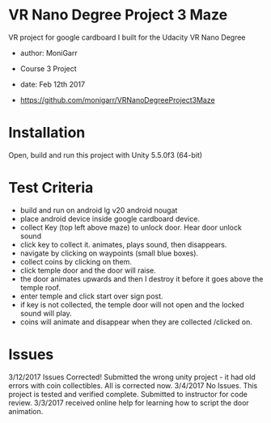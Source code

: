 # VR Nano Degree Project 3 Maze
VR project for google cardboard I built for the Udacity VR Nano Degree

- author: MoniGarr 

- Course 3 Project
- date: Feb 12th 2017
- https://github.com/monigarr/VRNanoDegreeProject3Maze

# Installation
Open, build and run this project with Unity 5.5.0f3 (64-bit)

# Test Criteria
- build and run on android lg v20 android nougat
- place android device inside google cardboard device.
- collect Key (top left above maze) to unlock door. Hear door unlock sound
- click key to collect it. animates, plays sound, then disappears.
- navigate by clicking on waypoints (small blue boxes).
- collect coins by clicking on them.
- click temple door and the door will raise.
- the door animates upwards and then I destroy it before it goes above the temple roof.
- enter temple and click start over sign post.
- if key is not collected, the temple door will not open and the locked sound will play.
- coins will animate and disappear when they are collected /clicked on.

# Issues
3/12/2017 Issues Corrected! Submitted the wrong unity project - it had old errors with coin collectibles. All is corrected now.
3/4/2017 No Issues. This project is tested and verified complete. Submitted to instructor for code review.
3/3/2017 received online help for learning how to script the door animation.


